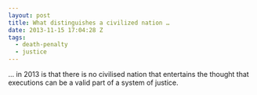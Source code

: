 ```yaml
---
layout: post
title: What distinguishes a civilized nation …
date: 2013-11-15 17:04:28 Z
tags:
  - death-penalty
  - justice
---
```

… in 2013 is that there is no civilised nation that entertains the thought that executions can be a valid part of a system of justice.
